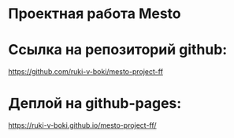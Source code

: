 # Проектная работа Mesto

# Ссылка на репозиторий github:

https://github.com/ruki-v-boki/mesto-project-ff

# Деплой на github-pages:

https://ruki-v-boki.github.io/mesto-project-ff/
